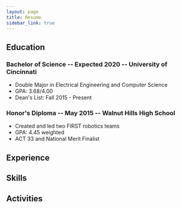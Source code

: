 ```yaml
---
layout: page
title: Resume
sidebar_link: true
---
```


## Education

### Bachelor of Science -- Expected 2020 -- University of Cincinnati
- Double Major in Electrical Engineering and Computer Science
- GPA: 3.68/4.00
- Dean's List: Fall 2015 - Present

### Honor's Diploma -- May 2015 -- Walnut Hills High School
- Created and led two FIRST robotics teams
- GPA: 4.45 weighted
- ACT 33 and National Merit Finalist

## Experience

## Skills

## Activities